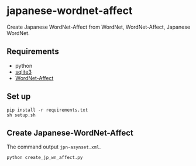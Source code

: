 japanese-wordnet-affect
=======================

Create Japanese WordNet-Affect from WordNet, WordNet-Affect, Japanese WordNet.


Requirements
-------------

- python
- [sqlite3](http://www.sqlite.org/download.html)
- [WordNet-Affect](http://wndomains.fbk.eu/wnaffect.html)


Set up
-------

```
pip install -r requirements.txt
sh setup.sh
```


Create Japanese-WordNet-Affect
------------------------------

The command output `jpn-asynset.xml`.

```
python create_jp_wn_affect.py
```

